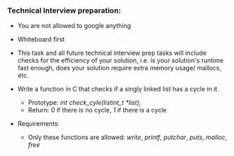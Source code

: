 ### Technical Interview preparation:
-	You are not allowed to google anything
-	Whiteboard first
-	This task and all future technical interview prep tasks will include checks for the efficiency of your solution, i.e. is your solution's runtime fast enough, does your solution require extra memory usage/ mallocs, etc.

-	Write a function in C that checks if a singly linked list has a cycle in it.
	-	Prototype: *_int check_cyle(listint_t *list);_*
	-	Return: *0* if there is no cycle, *1* if there is a cycle

-	Requirements:
	-	Only these functions are allowed: _write_, _printf_, _putchar_, _puts_, _malloc_, _free_
